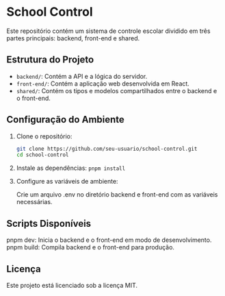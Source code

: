 # School Control

Este repositório contém um sistema de controle escolar dividido em três partes principais: backend, front-end e shared.

## Estrutura do Projeto

- `backend/`: Contém a API e a lógica do servidor.
- `front-end/`: Contém a aplicação web desenvolvida em React.
- `shared/`: Contém os tipos e modelos compartilhados entre o backend e o front-end.

## Configuração do Ambiente

1. Clone o repositório:
   ```sh
   git clone https://github.com/seu-usuario/school-control.git
   cd school-control

2. Instale as dependências:
    ` pnpm install `

3. Configure as variáveis de ambiente:

    Crie um arquivo .env no diretório backend e front-end com as variáveis necessárias.


## Scripts Disponíveis
pnpm dev: Inicia o backend e o front-end em modo de desenvolvimento.
pnpm build: Compila backend e o front-end para produção.


## Licença

Este projeto está licenciado sob a licença MIT.

